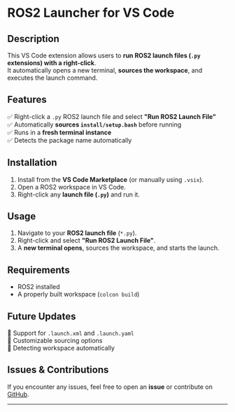 # ROS2 Launcher for VS Code

## Description
This VS Code extension allows users to **run ROS2 launch files (`.py` extensions) with a right-click**.  
It automatically opens a new terminal, **sources the workspace**, and executes the launch command.

## Features
✅ Right-click a `.py` ROS2 launch file and select **"Run ROS2 Launch File"**  
✅ Automatically **sources `install/setup.bash`** before running  
✅ Runs in a **fresh terminal instance**  
✅ Detects the package name automatically  

## Installation
1. Install from the **VS Code Marketplace** (or manually using `.vsix`).  
2. Open a ROS2 workspace in VS Code.  
3. Right-click any **launch file (`.py`)** and run it.

## Usage
1. Navigate to your **ROS2 launch file** (`*.py`).
2. Right-click and select **"Run ROS2 Launch File"**.
3. A **new terminal opens**, sources the workspace, and starts the launch.

## Requirements
- ROS2 installed  
- A properly built workspace (`colcon build`)  

## Future Updates
🔹 Support for `.launch.xml` and `.launch.yaml`  
🔹 Customizable sourcing options  
🔹 Detecting workspace automatically  

## Issues & Contributions
If you encounter any issues, feel free to open an **issue** or contribute on [GitHub](https://github.com/zbot-coder/ros2-launcher-vscode).

---
